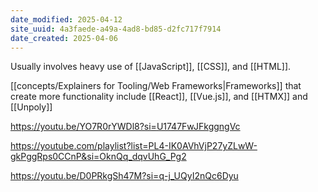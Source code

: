 ```yaml
---
date_modified: 2025-04-12
site_uuid: 4a3faede-a49a-4ad8-bd85-d2fc717f7914
date_created: 2025-04-06
---
```


Usually involves heavy use of [[JavaScript]], [[CSS]], and [[HTML]].  

[[concepts/Explainers for Tooling/Web Frameworks|Frameworks]] that create more functionality include [[React]], [[Vue.js]], and [[HTMX]] and [[Unpoly]]

https://youtu.be/YO7R0rYWDl8?si=U1747FwJFkggngVc

https://youtube.com/playlist?list=PL4-IK0AVhVjP27yZLwW-gkPggRps0CCnP&si=OknQq_dqvUhG_Pg2

https://youtu.be/D0PRkgSh47M?si=q-j_UQyI2nQc6Dyu